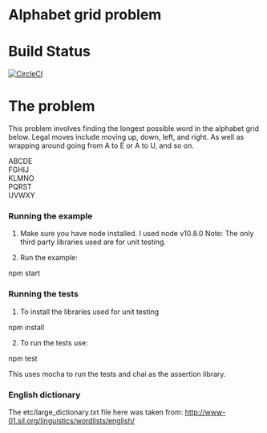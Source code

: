 # Alphabet grid problem

# Build Status

[![CircleCI](https://circleci.com/gh/scottfrasso/alphabet_grid/tree/master.svg?style=shield&circle-token=04050410d5c8ad6cbe476a9f47dbb91ec1ab3b64)](https://circleci.com/gh/scottfrasso/alphabet_grid/tree/master)

# The problem

This problem involves finding the longest possible word in the alphabet grid below. Legal moves include moving up,
 down, left, and right. As well as wrapping around going from A to E or A to U, and so on.

ABCDE<br/>
FGHIJ<br/>
KLMNO<br/>
PQRST<br/>
UVWXY<br/>

### Running the example

1) Make sure you have node installed. I used node v10.8.0
Note: The only third party libraries used are for unit testing.

2) Run the example:

npm start

### Running the tests

1) To install the libraries used for unit testing

npm install

2) To run the tests use:

npm test

This uses mocha to run the tests and chai as the assertion library.

### English dictionary

The etc/large_dictionary.txt file here was taken from:
 http://www-01.sil.org/linguistics/wordlists/english/